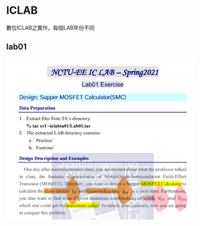 # ICLAB
數位ICLAB之實作，每個LAB年份不同

## lab01

![image](https://github.com/108350035/ICLAB/blob/main/lab1/lab1.PNG)
